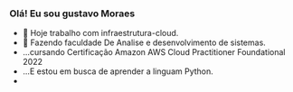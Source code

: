 ### Olá! Eu sou gustavo Moraes

- 🔭 Hoje trabalho com infraestrutura-cloud.
- 🌱 Fazendo faculdade De Analise e desenvolvimento de sistemas.
-    ...cursando Certificação Amazon AWS Cloud Practitioner Foundational 2022
-    ...E estou em busca de aprender a linguam Python.
-     
